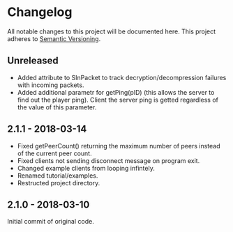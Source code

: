 # Changelog
All notable changes to this project will be documented here. This project adheres to [Semantic Versioning](http://semver.org/spec/v2.0.0.html).

## Unreleased
- Added attribute to SInPacket to track decryption/decompression failures with incoming packets.
- Added additional parametr for getPing(pID) (this allows the server to find out the player ping). Client the server ping is getted regardless of the value of this parameter.

## 2.1.1 - 2018-03-14
- Fixed getPeerCount() returning the maximum number of peers instead of the current peer count.
- Fixed clients not sending disconnect message on program exit. 
- Changed example clients from looping infintely.
- Renamed tutorial/examples.
- Restructed project directory.

## 2.1.0 - 2018-03-10
Initial commit of original code.